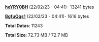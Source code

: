 [**heYRY0BH**](/data/heYRY0BH.txt) (22/02/23 - 04:41)- 13241 bytes

[**BgfuQqs1**](/data/BgfuQqs1.txt) (22/02/23 - 04:41)- 1616 bytes

**Total Datas**: 11243

**Total Size**: 72.73 MB / 72.7 MB